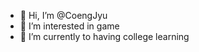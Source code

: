 - 👋 Hi, I’m @CoengJyu
- 👀 I’m interested in game
- 🌱 I’m currently  to having college learning
<!---- 💞️ I’m looking to collaborate on ...
- 📫 How to reach me ...
- 😄 Pronouns: ...
- ⚡ Fun fact: ...--->

<!---
CoengJyu/CoengJyu is a ✨ special ✨ repository because its `README.md` (this file) appears on your GitHub profile.
You can click the Preview link to take a look at your changes.
--->
